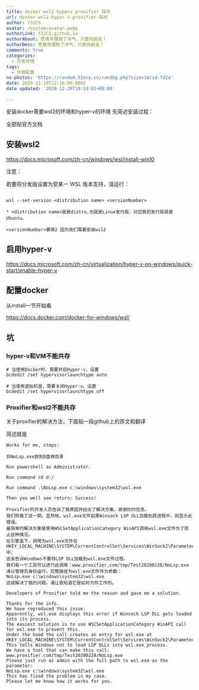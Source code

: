 ```yaml
---
title: docker wsl2 hyperv proxifier 踩坑
url: docker-wsl2-hyper-v-proxifier-踩坑
author: YJ2CS
avatar: /custom/avatar.webp
authorLink: YJ2CS.github.io
authorAbout: 愿青年摆脱了冷气，只是向前走！
authorDesc: 愿青年摆脱了冷气，只是向前走！
comments: true
categories:
  - 开发环境
tags:
  - 环境配置
no-photos: 'https://random.52ecy.cn/randbg.php?size=1&rid-fd2a'
date: 2020-11-10T22:16:00.000Z
date updated: '2020-12-26T19:59:01+08:00'

---
```


安装docker需要wsl2的环境和hyper-v的环境
先简述安装过程：

全部贴官方文档

## 安装wsl2

<https://docs.microsoft.com/zh-cn/windows/wsl/install-win10>

注意：

若要将分发版设置为受某一 WSL 版本支持，请运行：

```Shell

wsl --set-version <distribution name> <versionNumber>

* <distribution name>就是distro,也就是Linux发行版，对应我的发行版就是Ubuntu。

<versionNumber>要填2 因为我们需要安装wsl2

```

## 启用hyper-v

<https://docs.microsoft.com/zh-cn/virtualization/hyper-v-on-windows/quick-start/enable-hyper-v>

## 配置docker

从install一节开始看

<https://docs.docker.com/docker-for-windows/wsl/>

## 坑

### hyper-v和VM不能共存

```shell
# 当使用Docker时，需要开启Hyper-v，设置
bcdedit /set hypervisorlaunchtype auto

# 当使用虚拟机是，需要关闭Hyper-v，设置
bcdedit /set hypervisorlaunchtype off

```

### Proxifier和wsl2不能共存

关于proxifier的解决方法，下面贴一段github上的原文和翻译

简述就是

```text
Works for me, steps:

将NoLsp.exe放到D盘根目录

Run powershell as Administrator.

Run command cd d:/

Run command .\NoLsp.exe c:\windows\system32\wsl.exe

Then you well see return: Success!
```

```text
Proxifier的开发人员告诉了我原因并给出了解决方案。谢谢你的信息。
我们转载了这一期。显然地，wsl.exe文件如果Winsock LSP DLL加载到其进程中，则显示此错误。
最简单的解决方案是使用WSCSetApplicationCategory WinAPI调用wsl.exe文件为了防止这种情况。
在引擎盖下，调用为wsl.exe文件在HKEY_LOCAL_MACHINE\SYSTEM\CurrentControlSet\Services\WinSock2\Parameters\AppId_Catalog中，
这会告诉Windows不要将LSP DLL加载到wsl.exe文件过程。
我们有一个工具可以进行此调用：www.proxifier.com/tmp/Test20200228/NoLsp.exe
请以管理员身份运行，完整路径为wsl.exe文件作为参数：
NoLsp.exe c:\windows\system32\wsl.exe
这就解决了我的问题。请让我知道它是如何为你工作的。

```

```text
Developers of Proxifier told me the reason and gave me a solution.

Thanks for the info.
We have reproduced this issue.
Apparently, wsl.exe displays this error if Winsock LSP DLL gets loaded into its process.
The easiest solution is to use WSCSetApplicationCategory WinAPI call for wsl.exe to prevent this.
Under the hood the call creates an entry for wsl.exe at HKEY_LOCAL_MACHINE\SYSTEM\CurrentControlSet\Services\WinSock2\Parameters\AppId_Catalog
This tells Windows not to load LSP DLLs into wsl.exe process.
We have a tool that can make this call:
www.proxifier.com/tmp/Test20200228/NoLsp.exe
Please just run as admin with the full path to wsl.exe as the parameter:
NoLsp.exe c:\windows\system32\wsl.exe
This has fixed the problem in my case.
Please let me know how it works for you.

```
